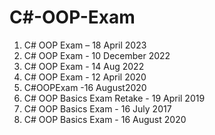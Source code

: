 <h1>C#-OOP-Exam</h1>
  <ol>
    <li>C# OOP Exam – 18 April 2023</li> 
    <li>C# OOP Exam - 10 December 2022</li>
    <li>C# OOP Exam - 14 Aug 2022</li>
    <li>C# OOP Exam - 12 April 2020</li>
    <li>C#OOPExam -16 August2020</li>
    <li>C# OOP Basics Exam Retake - 19 April 2019</li>
    <li>C# OOP Basics Exam - 16 July 2017</li>
    <li>C# OOP Basics Exam - 16 August 2020</li>
  </ol>


